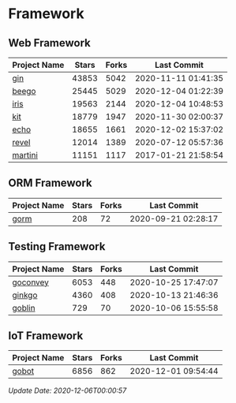 # Framework

## Web Framework
| Project Name | Stars | Forks | Last Commit |
| ------------ | ----- | ----- | ----------- |
| [gin](https://github.com/gin-gonic/gin) | 43853 | 5042 | 2020-11-11 01:41:35 |
| [beego](https://github.com/astaxie/beego) | 25445 | 5029 | 2020-12-04 01:22:39 |
| [iris](https://github.com/kataras/iris) | 19563 | 2144 | 2020-12-04 10:48:53 |
| [kit](https://github.com/go-kit/kit) | 18779 | 1947 | 2020-11-30 02:00:37 |
| [echo](https://github.com/labstack/echo) | 18655 | 1661 | 2020-12-02 15:37:02 |
| [revel](https://github.com/revel/revel) | 12014 | 1389 | 2020-07-12 05:57:36 |
| [martini](https://github.com/go-martini/martini) | 11151 | 1117 | 2017-01-21 21:58:54 |

## ORM Framework
| Project Name | Stars | Forks | Last Commit |
| ------------ | ----- | ----- | ----------- |
| [gorm](https://github.com/jinzhu/gorm) | 208 | 72 | 2020-09-21 02:28:17 |

## Testing Framework
| Project Name | Stars | Forks | Last Commit |
| ------------ | ----- | ----- | ----------- |
| [goconvey](https://github.com/smartystreets/goconvey) | 6053 | 448 | 2020-10-25 17:47:07 |
| [ginkgo](https://github.com/onsi/ginkgo) | 4360 | 408 | 2020-10-13 21:46:36 |
| [goblin](https://github.com/franela/goblin) | 729 | 70 | 2020-10-06 15:55:58 |

## IoT Framework
| Project Name | Stars | Forks | Last Commit |
| ------------ | ----- | ----- | ----------- |
| [gobot](https://github.com/hybridgroup/gobot) | 6856 | 862 | 2020-12-01 09:54:44 |

*Update Date: 2020-12-06T00:00:57*